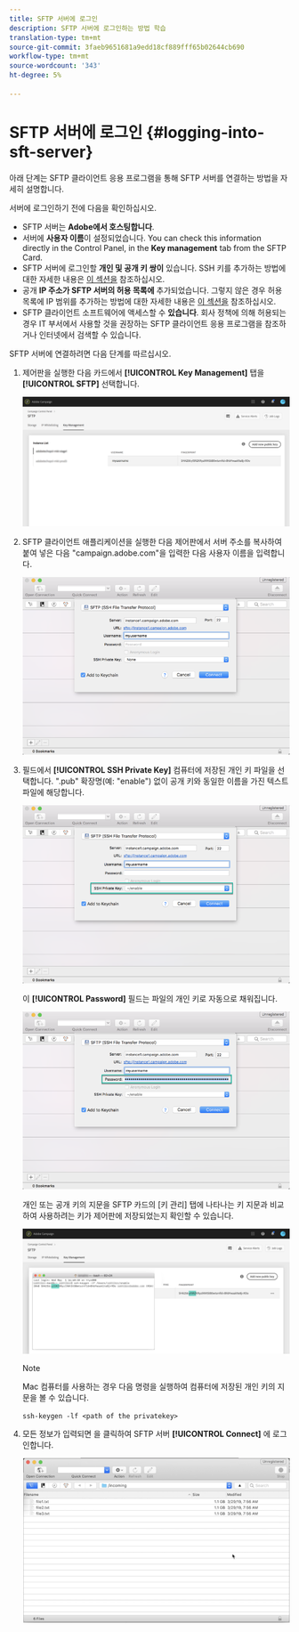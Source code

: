 ```yaml
---
title: SFTP 서버에 로그인
description: SFTP 서버에 로그인하는 방법 학습
translation-type: tm+mt
source-git-commit: 3faeb9651681a9edd18cf889fff65b02644cb690
workflow-type: tm+mt
source-wordcount: '343'
ht-degree: 5%

---
```



# SFTP 서버에 로그인 {#logging-into-sft-server}

아래 단계는 SFTP 클라이언트 응용 프로그램을 통해 SFTP 서버를 연결하는 방법을 자세히 설명합니다.

서버에 로그인하기 전에 다음을 확인하십시오.

* SFTP 서버는 **Adobe에서 호스팅합니다**.
* 서버에 **사용자 이름**&#x200B;이 설정되었습니다. You can check this information directly in the Control Panel, in the **Key management** tab from the SFTP Card.
* SFTP 서버에 로그인할 **개인 및 공개 키 쌍이** 있습니다. SSH 키를 추가하는 방법에 대한 자세한 내용은 [이 섹션을](../../sftp/using/key-management.md) 참조하십시오.
* 공개 **IP 주소가 SFTP 서버의 허용 목록에** 추가되었습니다. 그렇지 않은 경우 허용 목록에 IP 범위를 추가하는 방법에 대한 자세한 내용은 [이 섹션을](../../sftp/using/ip-range-whitelisting.md) 참조하십시오.
* SFTP 클라이언트 소프트웨어에 액세스할 수 **있습니다**. 회사 정책에 의해 허용되는 경우 IT 부서에서 사용할 것을 권장하는 SFTP 클라이언트 응용 프로그램을 참조하거나 인터넷에서 검색할 수 있습니다.

SFTP 서버에 연결하려면 다음 단계를 따르십시오.

1. 제어판을 실행한 다음 카드에서 **[!UICONTROL Key Management]** 탭을 **[!UICONTROL SFTP]** 선택합니다.

   ![](assets/sftp_card.png)

1. SFTP 클라이언트 애플리케이션을 실행한 다음 제어판에서 서버 주소를 복사하여 붙여 넣은 다음 &quot;campaign.adobe.com&quot;을 입력한 다음 사용자 이름을 입력합니다.

   ![](assets/do-not-localize/connect1.png)

1. 필드에서 **[!UICONTROL SSH Private Key]** 컴퓨터에 저장된 개인 키 파일을 선택합니다. &quot;.pub&quot; 확장명(예: &quot;enable&quot;) 없이 공개 키와 동일한 이름을 가진 텍스트 파일에 해당합니다.

   ![](assets/do-not-localize/connect2.png)

   이 **[!UICONTROL Password]** 필드는 파일의 개인 키로 자동으로 채워집니다.

   ![](assets/do-not-localize/connect3.png)

   개인 또는 공개 키의 지문을 SFTP 카드의 [키 관리] 탭에 나타나는 키 지문과 비교하여 사용하려는 키가 제어판에 저장되었는지 확인할 수 있습니다.

   ![](assets/fingerprint_compare.png)

   >[!NOTE]
   >
   >Mac 컴퓨터를 사용하는 경우 다음 명령을 실행하여 컴퓨터에 저장된 개인 키의 지문을 볼 수 있습니다.
   >
   >`ssh-keygen -lf <path of the privatekey>`

1. 모든 정보가 입력되면 을 클릭하여 SFTP 서버 **[!UICONTROL Connect]** 에 로그인합니다.

   ![](assets/do-not-localize/sftpconnected.png)

